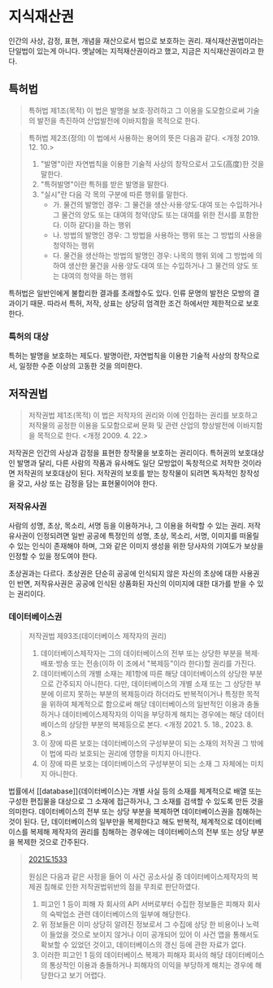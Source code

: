 # 지식재산권

인간의 사상, 감정, 표현, 개념을 재산으로서 법으로 보호하는 권리. 재식재산권법이라는 단일법이 있는게 아니다. 옛날에는 지적재산권이라고 했고, 지금은 지식재산권이라고 한다.

## 특허법

> 특허법 제1조(목적) 이 법은 발명을 보호·장려하고 그 이용을 도모함으로써 기술의 발전을 촉진하여 산업발전에 이바지함을 목적으로 한다.

> 특허법 제2조(정의) 이 법에서 사용하는 용어의 뜻은 다음과 같다. <개정 2019. 12. 10.>
> 1. "발명"이란 자연법칙을 이용한 기술적 사상의 창작으로서 고도(高度)한 것을 말한다.
> 2. "특허발명"이란 특허를 받은 발명을 말한다.
> 3. "실시"란 다음 각 목의 구분에 따른 행위를 말한다.
>    - 가. 물건의 발명인 경우: 그 물건을 생산·사용·양도·대여 또는 수입하거나 그 물건의 양도 또는 대여의 청약(양도 또는 대여를 위한 전시를 포함한다. 이하 같다)을 하는 행위
>    - 나. 방법의 발명인 경우: 그 방법을 사용하는 행위 또는 그 방법의 사용을 청약하는 행위
>    - 다. 물건을 생산하는 방법의 발명인 경우: 나목의 행위 외에 그 방법에 의하여 생산한 물건을 사용·양도·대여 또는 수입하거나 그 물건의 양도 또는 대여의 청약을 하는 행위

특허법은 일반인에게 불합리한 결과를 초래할수도 있다. 인류 문명의 발전은 모방의 결과이기 때문. 따라서 특허, 저작, 상표는 상당히 엄격한 조건 하에서만 제한적으로 보호한다.

### 특허의 대상

특허는 발명을 보호하는 제도다. 발명이란, 자연법칙을 이용한 기술적 사상의 창작으로서, 일정한 수준 이상의 고동한 것을 의미한다.

## 저작권법

> 저작권법 제1조(목적) 이 법은 저작자의 권리와 이에 인접하는 권리를 보호하고 저작물의 공정한 이용을 도모함으로써 문화 및 관련 산업의 향상발전에 이바지함을 목적으로 한다. <개정 2009. 4. 22.>

저작권은 인간의 사상과 감정을 표현한 창작물을 보호하는 권리이다. 특허권의 보호대상인 발명과 달리, 다른 사람의 작품과 유사해도 일단 모방없이 독창적으로 저작한 것이라면 저작권의 보호대상이 된다. 저작권의 보호를 받는 창작물이 되려면 독자적인 창작성을 갖고, 사상 또는 감정을 담는 표현물이어야 한다.

### 저작유사권

사람의 성명, 초상, 목소리, 서명 등을 이용하거나, 그 이용을 허락할 수 있는 권리. 저작유사권이 인정되려면 일반 공공에 특정인의 성명, 초상, 목소리, 서명, 이미지를 떠올릴 수 있는 인식이 존재해야 하며, 그와 같은 이미지 생성을 위한 당사자의 기여도가 보상을 인정할 수 있을 정도여야 한다.

초상권과는 다르다. 초상권은 단순히 공공에 인식되지 않은 자신의 초상에 대한 사용권인 반면, 저작유사권은 공공에 인식된 상품화된 자신의 이미지에 대한 대가를 받을 수 있는 권리이다.

### 데이터베이스권

> 저작권법 제93조(데이터베이스 제작자의 권리)
> 1. 데이터베이스제작자는 그의 데이터베이스의 전부 또는 상당한 부분을 복제·배포·방송 또는 전송(이하 이 조에서 "복제등"이라 한다)할 권리를 가진다.
> 2. 데이터베이스의 개별 소재는 제1항에 따른 해당 데이터베이스의 상당한 부분으로 간주되지 아니한다. 다만, 데이터베이스의 개별 소재 또는 그 상당한 부분에 이르지 못하는 부분의 복제등이라 하더라도 반복적이거나 특정한 목적을 위하여 체계적으로 함으로써 해당 데이터베이스의 일반적인 이용과 충돌하거나 데이터베이스제작자의 이익을 부당하게 해치는 경우에는 해당 데이터베이스의 상당한 부분의 복제등으로 본다. <개정 2021. 5. 18., 2023. 8. 8.>
> 3. 이 장에 따른 보호는 데이터베이스의 구성부분이 되는 소재의 저작권 그 밖에 이 법에 따라 보호되는 권리에 영향을 미치지 아니한다.
> 4. 이 장에 따른 보호는 데이터베이스의 구성부분이 되는 소재 그 자체에는 미치지 아니한다.

법률에서 [[database]]{데이터베이스}는 개별 사실 등의 소재를 체계적으로 배열 또는 구성한 편집물을 대상으로 그 소재에 접근하거나, 그 소재를 검색할 수 있도록 만든 것을 의미한다. 데이터베이스의 전부 또는 상당 부분을 복제하면 데이터베이스권을 침해하는 것이 된다. 단, 데이터베이스의 일부만을 복제한다고 해도 반복적, 체계적으로 데이터베이스를 복제해 제작자의 권리를 침해하는 경우에는 데이터베이스의 전부 또는 상당 부분을 복제한 것으로 간주된다.

> [2021도1533](https://casenote.kr/%EB%8C%80%EB%B2%95%EC%9B%90/2021%EB%8F%841533)
>
> 원심은 다음과 같은 사정을 들어 이 사건 공소사실 중 데이터베이스제작자의 복제권 침해로 인한 저작권법위반의 점을 무죄로 판단하였다.
>
> 1. 피고인 1 등이 피해 자 회사의 API 서버로부터 수집한 정보들은 피해자 회사의 숙박업소 관련 데이터베이스의 일부에 해당한다.
> 2. 위 정보들은 이미 상당히 알려진 정보로서 그 수집에 상당 한 비용이나 노력이 들었을 것으로 보이지 않거나 이미 공개되어 있어 이 사건 앱을 통해서도 확보할 수 있었던 것이고, 데이터베이스의 갱신 등에 관한 자료가 없다.
> 3. 이러한 피고인 1 등의 데이터베이스 복제가 피해자 회사의 해당 데이터베이스의 통상적인 이용과 충돌하거나 피해자의 이익을 부당하게 해치는 경우에 해당한다고 보기 어렵다.
